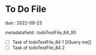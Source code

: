 # To Do File

due:: 2022-09-23

metadatafield:: todoTestFile_84\_90

- [ ] Task of todoTestFile_84 1 [[Query me]]
- [ ] Task of todoTestFile_84 2
